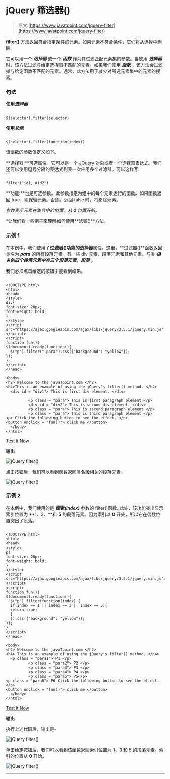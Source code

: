 # jQuery 筛选器()

> 原文:[https://www.javatpoint.com/jquery-filter](https://www.javatpoint.com/jquery-filter)

**filter()** 方法返回符合指定条件的元素。如果元素不符合条件，它们将从选择中删除。

它可以用一个 ***选择器*** 或一个 ***函数*** 作为其过滤匹配元素集的参数。当使用 ***选择器*** 时，该方法过滤与给定选择器不匹配的元素。如果我们使用 ***函数*** ，该方法会过滤掉与给定函数不匹配的元素。通常，此方法用于减少对所选元素集中的元素的搜索。

### 句法

**使用*选择器***

```

$(selector).filter(selector)

```

**使用*功能***

```

$(selector).filter(function(index))

```

该函数的参数值定义如下。

**选择器:**可选属性。它可以是一个 [JQuery](https://www.javatpoint.com/jquery-tutorial) 对象或者一个选择器表达式。我们还可以使用逗号分隔的表达式列表一次应用多个过滤器。可以这样写:

```

filter("id1, #id2")

```

**功能:**也是可选参数。此参数指定为组中的每个元素运行的函数。如果函数返回 true，则保留元素。否则，返回 false 时，将移除元素。

*参数表示元素在集合中的位置。从 **0** 位置开始。*

 *让我们看一些例子来理解如何使用**滤镜()**方法。

### 示例 1

在本例中，我们使用了**过滤器()**功能的**选择器**属性。这里，**过滤器()**函数返回类名为 ***para*** 的所有段落元素。有一些 div 元素，段落元素和其他元素。与类 ***相关的四个段落元素中有三个段落元素，段落*** 。

我们必须点击给定的按钮才能看到结果。

```

<!DOCTYPE html>
<html>
<head>
<style>
div{
font-size: 20px;
font-weight: bold;
}
</style>
<script src="https://ajax.googleapis.com/ajax/libs/jquery/3.5.1/jquery.min.js"></script>
<script>
function fun(){
$(document).ready(function(){
  $("p").filter(".para").css({"background": "yellow"});
});
}
</script>
</head>

<body> 
<h2> Welcome to the javaTpoint.com </h2>   
<h4>This is an example of using the jQuery's filter() method. </h4>
  <div id = "div1"> This is first div element. </div>

          <p class = "para"> This is first paragraph element </p>
		  <div id = "div2"> This is second div element. </div>
		  <p class = "para"> This is second paragraph element </p>
		  <p class = "para"> This is third paragraph element </p>
<p> Click the following button to see the effect. </p>
<button onclick = "fun()"> click me </button>
  </body>
</html>

```

[Test it Now](https://www.javatpoint.com/oprweb/test.jsp?filename=jquery-filter1)

**输出**

![jQuery filter()](../Images/0c04c7b5f01e186bf91f15a31670b490.png)

点击按钮后，我们可以看到函数返回类名**段**相关的段落元素。

![jQuery filter()](../Images/6f2402d001b2e1084b80412ea33feeae.png)

### 示例 2

在本例中，我们使用的是 ***函数(index)*** 参数的 filter()函数..此处，该功能突出显示索引位置为 **1、3、**和 **5** 的段落元素。因为索引以 **0** 开头，所以它在偶数位置突出了段落。

```

<!DOCTYPE html>
<html>
<head>
<style>
p{
font-size: 20px;
font-weight: bold;
}
</style>
<script src="https://ajax.googleapis.com/ajax/libs/jquery/3.5.1/jquery.min.js"></script>
<script>
function fun(){
$(document).ready(function(){
  $("p").filter(function(index) {
  if(index == 1 || index == 3 || index == 5){
  return true;
  }
  }).css({"background": "yellow"});
});
}
</script>
</head>

<body> 
<h2> Welcome to the javaTpoint.com </h2>   
<h4> This is an example of using the jQuery's filter() method. </h4>
  <p class = "para1"> P1 </p>
          <p class = "para2"> P2 </p>
		  <p class = "para3"> P3 </p>
		  <p class = "para4"> P4 </p>
		  <p class = "para5"> P5</p>
<p class = "para6"> P6 Click the following button to see the effect. </p>
<button onclick = "fun()"> click me </button>
  </body>
</html>

```

[Test it Now](https://www.javatpoint.com/oprweb/test.jsp?filename=jquery-filter2)

**输出**

执行上述代码后，输出是-

![jQuery filter()](../Images/96dfe8bc3c7219a207d3dd4c66efe3d5.png)

单击给定按钮后，我们可以看到该函数返回索引位置为 1、3 和 5 的段落元素。索引的位置从 **0** 开始。

![jQuery filter()](../Images/940248c2311b99be529f5dde703446bb.png)

* * **